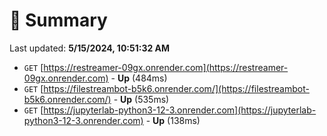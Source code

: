 # 📖 Summary
Last updated: **5/15/2024, 10:51:32 AM**

- `GET` [https://restreamer-09gx.onrender.com](https://restreamer-09gx.onrender.com) - **Up** (484ms)
- `GET` [https://filestreambot-b5k6.onrender.com/](https://filestreambot-b5k6.onrender.com/) - **Up** (535ms)
- `GET` [https://jupyterlab-python3-12-3.onrender.com](https://jupyterlab-python3-12-3.onrender.com) - **Up** (138ms)
